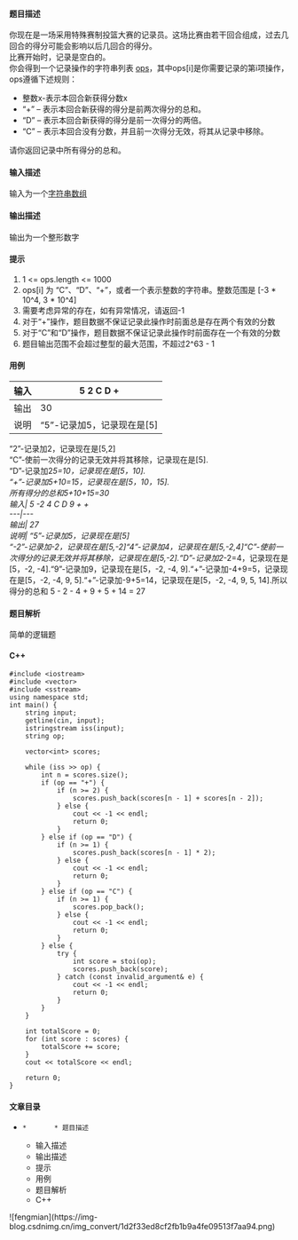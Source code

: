 #### 题目描述

你现在是一场采用特殊赛制投篮大赛的记录员。这场比赛由若干回合组成，过去几回合的得分可能会影响以后几回合的得分。  
比赛开始时，记录是空白的。  
你会得到一个记录操作的字符串列表
[ops](https://so.csdn.net/so/search?q=ops&spm=1001.2101.3001.7020)，其中ops[i]是你需要记录的第i项操作，ops遵循下述规则：

  * 整数x-表示本回合新获得分数x
  * “+” – 表示本回合新获得的得分是前两次得分的总和。
  * “D” – 表示本回合新获得的得分是前一次得分的两倍。
  * “C” – 表示本回合没有分数，并且前一次得分无效，将其从记录中移除。

请你返回记录中所有得分的总和。

#### 输入描述

输入为一个[字符串数组](https://so.csdn.net/so/search?q=%E5%AD%97%E7%AC%A6%E4%B8%B2%E6%95%B0%E7%BB%84&spm=1001.2101.3001.7020)

#### 输出描述

输出为一个整形数字

#### 提示

  1. 1 <= ops.length <= 1000
  2. ops[i] 为 “C”、“D”、“+”，或者一个表示整数的字符串。整数范围是 [-3 * 10^4, 3 * 10^4]
  3. 需要考虑异常的存在，如有异常情况，请返回-1
  4. 对于“+”操作，题目数据不保证记录此操作时前面总是存在两个有效的分数
  5. 对于“C”和“D”操作，题目数据不保证记录此操作时前面存在一个有效的分数
  6. 题目输出范围不会超过整型的最大范围，不超过2^63 - 1

#### 用例

输入| 5 2 C D +  
---|---  
输出| 30  
说明| “5”-记录加5，记录现在是[5]  
“2”-记录加2，记录现在是[5,2]  
“C”-使前一次得分的记录无效并将其移除，记录现在是[5].  
“D”-记录加2*5=10，记录现在是[5，10].  
“+”-记录加5+10=15，记录现在是[5，10，15].  
所有得分的总和5+10+15=30  
输入| 5 -2 4 C D 9 + +  
---|---  
输出| 27  
说明| “5”-记录加5，记录现在是[5]  
“-2”-记录加-2，记录现在是[5,-2]“4”-记录加4，记录现在是[5,-2,4]“C”-使前一次得分的记录无效并将其移除，记录现在是[5,-2].“D”-记录加2*-2=4，记录现在是[5，-2,
-4].“9”-记录加9，记录现在是[5，-2, -4, 9].“+”-记录加-4+9=5，记录现在是[5，-2, -4, 9,
5].“+”-记录加-9+5=14，记录现在是[5，-2, -4, 9, 5, 14].所以得分的总和 5 - 2 - 4 + 9 + 5 + 14 =
27  
  
#### 题目解析

简单的逻辑题

#### C++

    
    
    #include <iostream>
    #include <vector>
    #include <sstream>
    using namespace std;
    int main() {
        string input;
        getline(cin, input);
        istringstream iss(input);
        string op;
    
        vector<int> scores;
    
        while (iss >> op) {
            int n = scores.size();
            if (op == "+") {
                if (n >= 2) {
                    scores.push_back(scores[n - 1] + scores[n - 2]);
                } else {
                    cout << -1 << endl;
                    return 0;
                }
            } else if (op == "D") {
                if (n >= 1) {
                    scores.push_back(scores[n - 1] * 2);
                } else {
                    cout << -1 << endl;
                    return 0;
                }
            } else if (op == "C") {
                if (n >= 1) {
                    scores.pop_back();
                } else {
                    cout << -1 << endl;
                    return 0;
                }
            } else {
                try {
                    int score = stoi(op);
                    scores.push_back(score);
                } catch (const invalid_argument& e) {
                    cout << -1 << endl;
                    return 0;
                }
            }
        }
    
        int totalScore = 0;
        for (int score : scores) {
            totalScore += score;
        }
        cout << totalScore << endl;
    
        return 0;
    }
    
    
    

#### 文章目录

  *     *       * 题目描述
      * 输入描述
      * 输出描述
      * 提示
      * 用例
      * 题目解析
      * C++

![fengmian](https://img-
blog.csdnimg.cn/img_convert/1d2f33ed8cf2fb1b9a4fe09513f7aa94.png)

